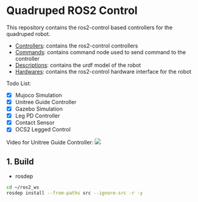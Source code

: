 # Quadruped ROS2 Control

This repository contains the ros2-control based controllers for the quadruped robot. 
* [Controllers](controllers): contains the ros2-control controllers 
* [Commands](commands): contains command node used to send command to the controller
* [Descriptions](descriptions): contains the urdf model of the robot
* [Hardwares](hardwares): contains the ros2-control hardware interface for the robot

Todo List:
- [x] Mujoco Simulation
- [x] Unitree Guide Controller
- [x] Gazebo Simulation
- [x] Leg PD Controller
- [x] Contact Sensor
- [x] OCS2 Legged Control

Video for Unitree Guide Controller:
[![](http://i1.hdslb.com/bfs/archive/310e6208920985ac43015b2da31c01ec15e2c5f9.jpg)](https://www.bilibili.com/video/BV1aJbAeZEuo/)



## 1. Build
* rosdep
```bash
cd ~/ros2_ws
rosdep install --from-paths src --ignore-src -r -y
```